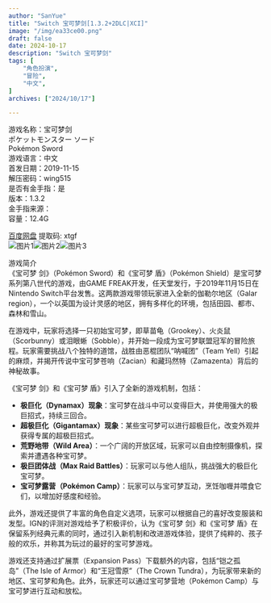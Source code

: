 ```yaml
---
author: "SanYue"
title: "Switch 宝可梦剑[1.3.2+2DLC|XCI]"
image: "/img/ea33ce00.png"
draft: false
date: 2024-10-17
description: "Switch 宝可梦剑"
tags: [
    "角色扮演",
    "冒险",
    "中文",
]
archives: ["2024/10/17"]

---
```


游戏名称：宝可梦剑  
ポケットモンスター ソード  
Pokémon Sword  
游戏语言：中文  
首发日期：2019-11-15  
解压密码：wing515  
是否有金手指：是  
版本：1.3.2  
金手指来源：  
容量：12.4G

[百度网盘](https://pan.baidu.com/s/1dRRunXihqQTQ1xkljhMrCA) 提取码: xtgf  
![图片1](/img/1ea8c0c1.png)![图片2](/img/dbebb288.jpg)![图片3](/img/06151707bcrj.jpg)  

游戏简介  
《宝可梦 剑》（Pokémon Sword）和《宝可梦 盾》（Pokémon Shield）是宝可梦系列第八世代的游戏，由GAME FREAK开发，任天堂发行，于2019年11月15日在Nintendo Switch平台发售。这两款游戏带领玩家进入全新的伽勒尔地区（Galar region），一个以英国为设计灵感的地区，拥有多样化的环境，包括田园、都市、森林和雪山。

在游戏中，玩家将选择一只初始宝可梦，即草苗龟（Grookey）、火炎鼠（Scorbunny）或泪眼蜥（Sobble），并开始一段成为宝可梦联盟冠军的冒险旅程。玩家需要挑战八个独特的道馆，战胜由恶棍团队“呐喊团”（Team Yell）引起的麻烦，并揭开传说中宝可梦苍响（Zacian）和藏玛然特（Zamazenta）背后的神秘故事。

《宝可梦 剑》和《宝可梦 盾》引入了全新的游戏机制，包括：
- **极巨化（Dynamax）现象**：宝可梦在战斗中可以变得巨大，并使用强大的极巨招式，持续三回合。
- **超极巨化（Gigantamax）现象**：某些宝可梦可以进行超极巨化，改变外观并获得专属的超极巨招式。
- **荒野地带（Wild Area）**：一个广阔的开放区域，玩家可以自由控制摄像机，探索并遭遇各种宝可梦。
- **极巨团体战（Max Raid Battles）**：玩家可以与他人组队，挑战强大的极巨化宝可梦。
- **宝可梦露营（Pokémon Camp）**：玩家可以与宝可梦互动，烹饪咖喱并喂食它们，以增加好感度和经验。

此外，游戏还提供了丰富的角色自定义选项，玩家可以根据自己的喜好改变服装和发型。IGN的评测对游戏给予了积极评价，认为《宝可梦 剑》和《宝可梦 盾》在保留系列经典元素的同时，通过引入新机制和改进游戏体验，提供了纯粹的、孩子般的欢乐，并称其为玩过的最好的宝可梦游戏。

游戏还支持通过扩展票（Expansion Pass）下载额外的内容，包括“铠之孤岛”（The Isle of Armor）和“王冠雪原”（The Crown Tundra），为玩家带来新的地区、宝可梦和角色。此外，玩家还可以通过宝可梦营地（Pokémon Camp）与宝可梦进行互动和放松。
